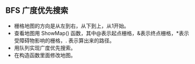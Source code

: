 ## BFS 广度优先搜索

- 栅格地图的方向是从左到右，从下到上，从1开始。
- 查看地图用 ShowMap() 函数，其中@表示起点栅格，&表示终点栅格，*表示受障碍物影响的栅格，. 表示算出来的路径。
- 用队列实现广度优先搜索。
- 在构造函数里面修改地图。
